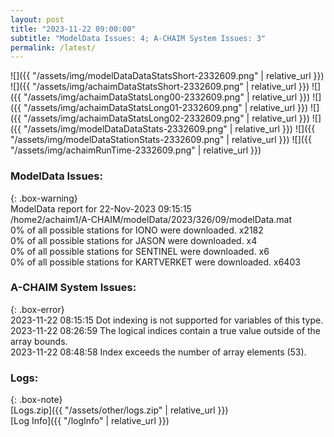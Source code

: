 ```yaml
---
layout: post
title: "2023-11-22 09:00:00"
subtitle: "ModelData Issues: 4; A-CHAIM System Issues: 3"
permalink: /latest/
---
```


![]({{ "/assets/img/modelDataDataStatsShort-2332609.png" | relative_url }})
![]({{ "/assets/img/achaimDataStatsShort-2332609.png" | relative_url }})
![]({{ "/assets/img/achaimDataStatsLong00-2332609.png" | relative_url }})
![]({{ "/assets/img/achaimDataStatsLong01-2332609.png" | relative_url }})
![]({{ "/assets/img/achaimDataStatsLong02-2332609.png" | relative_url }})
![]({{ "/assets/img/modelDataDataStats-2332609.png" | relative_url }})
![]({{ "/assets/img/modelDataStationStats-2332609.png" | relative_url }})
![]({{ "/assets/img/achaimRunTime-2332609.png" | relative_url }})


### ModelData Issues:  
  
{: .box-warning}  
 ModelData report for 22-Nov-2023 09:15:15   
 /home2/achaim1/A-CHAIM/modelData/2023/326/09/modelData.mat   
 0% of all possible stations for IONO were downloaded. x2182   
 0% of all possible stations for JASON were downloaded. x4   
 0% of all possible stations for SENTINEL were downloaded. x6   
 0% of all possible stations for KARTVERKET were downloaded. x6403   
  
### A-CHAIM System Issues:  
  
{: .box-error}  
2023-11-22 08:15:15 Dot indexing is not supported for variables of this type.  
2023-11-22 08:26:59 The logical indices contain a true value outside of the array bounds.  
2023-11-22 08:48:58 Index exceeds the number of array elements (53).  

### Logs:  
  
{: .box-note}  
[Logs.zip]({{ "/assets/other/logs.zip" | relative_url }})  
[Log Info]({{ "/logInfo" | relative_url }})  
